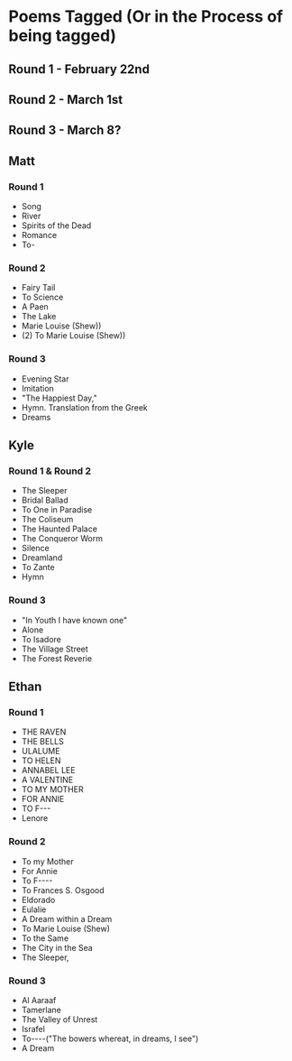 # Poems Tagged (Or in the Process of being tagged)

## Round 1 - February 22nd
## Round 2 - March 1st
## Round 3 - March 8?

## Matt
### Round 1
* Song
* River
* Spirits of the Dead
* Romance
* To-
### Round 2
* Fairy Tail
* To Science
* A Paen
* The Lake
* Marie Louise (Shew))
* (2) To Marie Louise (Shew))

### Round 3
* Evening Star
* Imitation
* "The Happiest Day,"
* Hymn. Translation from the Greek
* Dreams


## Kyle
### Round 1 & Round 2
* The Sleeper
* Bridal Ballad
* To One in Paradise
* The Coliseum
* The Haunted Palace
* The Conqueror Worm
* Silence
* Dreamland
* To Zante
* Hymn

### Round 3
* "In Youth I have known one"
* Alone
* To Isadore
* The Village Street
* The Forest Reverie


## Ethan
### Round 1
* THE RAVEN
* THE BELLS
* ULALUME
* TO HELEN
* ANNABEL LEE
* A VALENTINE
* TO MY MOTHER
* FOR ANNIE
* TO F---
* Lenore

### Round 2
* To my Mother
* For Annie
* To F----
* To Frances S. Osgood
* Eldorado
* Eulalie
* A Dream within a Dream
* To Marie Louise (Shew)
* To the Same
* The City in the Sea
* The Sleeper,

### Round 3
* Al Aaraaf
* Tamerlane
* The Valley of Unrest
* Israfel
* To----("The bowers whereat, in dreams, I see")
* A Dream
